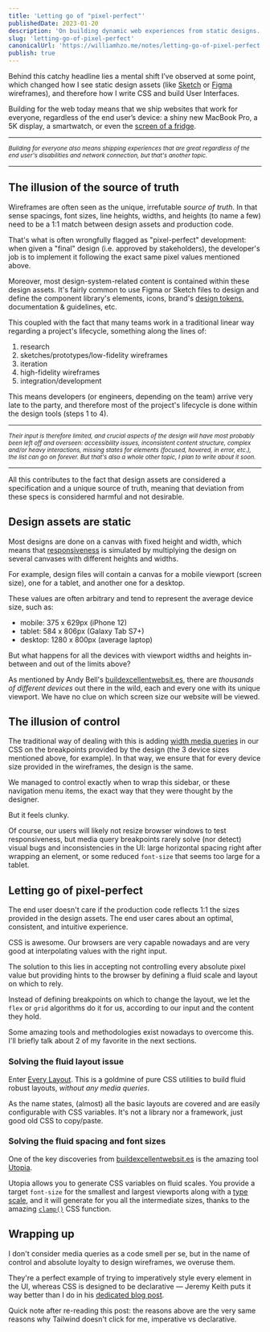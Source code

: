 ```yaml
---
title: 'Letting go of "pixel-perfect"'
publishedDate: 2023-01-20
description: 'On building dynamic web experiences from static designs.'
slug: 'letting-go-of-pixel-perfect'
canonicalUrl: 'https://williamhzo.me/notes/letting-go-of-pixel-perfect'
publish: true
---
```


Behind this catchy headline lies a mental shift I’ve observed at some point, which changed how I see static design assets (like [Sketch](oversights) or [Figma](https://www.figma.com/) wireframes), and therefore how I write CSS and build User Interfaces.

Building for the web today means that we ship websites that work for everyone, regardless of the end user’s device: a shiny new MacBook Pro, a 5K display, a smartwatch, or even the [screen of a fridge](https://www.samsung.com/us/explore/family-hub-refrigerator/overview/).

---

<small>_Building for everyone also means shipping experiences that are great regardless of the end user's disabilities and network connection, but that's another topic._</small>

---

## The illusion of the source of truth

Wireframes are often seen as the unique, irrefutable _source of truth_. In that sense spacings, font sizes, line heights, widths, and heights (to name a few) need to be a 1:1 match between design assets and production code.

That's what is often wrongfully flagged as "pixel-perfect" development: when given a "final" design (i.e. approved by stakeholders), the developer's job is to implement it following the exact same pixel values mentioned above.

Moreover, most design-system-related content is contained within these design assets. It's fairly common to use Figma or Sketch files to design and define the component library's elements, icons, brand's [design tokens](https://spectrum.adobe.com/page/design-tokens/#Introduction), documentation & guidelines, etc.

This coupled with the fact that many teams work in a traditional linear way regarding a project's lifecycle, something along the lines of:

1. research
2. sketches/prototypes/low-fidelity wireframes
3. iteration
4. high-fidelity wireframes
5. integration/development

This means developers (or engineers, depending on the team) arrive very late to the party, and therefore most of the project's lifecycle is done within the design tools (steps 1 to 4).

---

<small>_Their input is therefore limited, and crucial aspects of the design will have most probably been left off and overseen: accessibility issues, inconsistent content structure, complex and/or heavy interactions, missing states for elements (focused, hovered, in error, etc.), the list can go on forever. But that's also a whole other topic, I plan to write about it soon._</small>

---

All this contributes to the fact that design assets are considered a specification and a unique source of truth, meaning that deviation from these specs is considered harmful and not desirable.

## Design assets are static

Most designs are done on a canvas with fixed height and width, which means that [responsiveness](https://developer.mozilla.org/en-US/docs/Learn/CSS/CSS_layout/Responsive_Design) is simulated by multiplying the design on several canvases with different heights and widths.

For example, design files will contain a canvas for a mobile viewport (screen size), one for a tablet, and another one for a desktop.

These values are often arbitrary and tend to represent the average device size, such as:

- mobile: 375 x 629px (iPhone 12)
- tablet: 584 x 806px (Galaxy Tab S7+)
- desktop: 1280 x 800px (average laptop)

But what happens for all the devices with viewport widths and heights in-between and out of the limits above?

As mentioned by Andy Bell's [buildexcellentwebsit.es](https://buildexcellentwebsit.es/), there are _thousands of different devices_ out there in the wild, each and every one with its unique viewport. We have no clue on which screen size our website will be viewed.

## The illusion of control

The traditional way of dealing with this is adding [width media queries](https://developer.mozilla.org/en-US/docs/Web/CSS/@media/width) in our CSS on the breakpoints provided by the design (the 3 device sizes mentioned above, for example). In that way, we ensure that for every device size provided in the wireframes, the design is the same.

We managed to control exactly when to wrap this sidebar, or these navigation menu items, the exact way that they were thought by the designer.

But it feels clunky.

Of course, our users will likely not resize browser windows to test responsiveness, but media query breakpoints rarely solve (nor detect) visual bugs and inconsistencies in the UI: large horizontal spacing right after wrapping an element, or some reduced `font-size` that seems too large for a tablet.

## Letting go of pixel-perfect

The end user doesn't care if the production code reflects 1:1 the sizes provided in the design assets. The end user cares about an optimal, consistent, and intuitive experience.

CSS is awesome. Our browsers are very capable nowadays and are very good at interpolating values with the right input.

The solution to this lies in accepting not controlling every absolute pixel value but providing hints to the browser by defining a fluid scale and layout on which to rely.

Instead of defining breakpoints on which to change the layout, we let the `flex` or `grid` algorithms do it for us, according to our input and the content they hold.

Some amazing tools and methodologies exist nowadays to overcome this. I'll briefly talk about 2 of my favorite in the next sections.

### Solving the fluid layout issue

Enter [Every Layout](https://every-layout.dev/). This is a goldmine of pure CSS utilities to build fluid robust layouts, _without any media queries_.

As the name states, (almost) all the basic layouts are covered and are easily configurable with CSS variables. It's not a library nor a framework, just good old CSS to copy/paste.

### Solving the fluid spacing and font sizes

One of the key discoveries from [buildexcellentwebsit.es](https://buildexcellentwebsit.es/) is the amazing tool [Utopia](https://utopia.fyi/).

Utopia allows you to generate CSS variables on fluid scales. You provide a target `font-size` for the smallest and largest viewports along with a [type scale](https://type-scale.com/), and it will generate for you all the intermediate sizes, thanks to the amazing [`clamp()`](https://developer.mozilla.org/en-US/docs/Web/CSS/clamp) CSS function.

## Wrapping up

I don't consider media queries as a code smell per se, but in the name of control and absolute loyalty to design wireframes, we overuse them.

They're a perfect example of trying to imperatively style every element in the UI, whereas CSS is designed to be declarative — Jeremy Keith puts it way better than I do in his [dedicated blog post](https://adactio.com/journal/18982).

Quick note after re-reading this post: the reasons above are the very same reasons why Tailwind doesn't click for me, imperative vs declarative.
